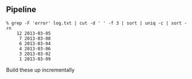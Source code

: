 ## Pipeline

```
% grep -F 'error' log.txt | cut -d ' ' -f 3 | sort | uniq -c | sort -rn
    12 2013-03-05
     7 2013-03-08
     6 2013-03-04
     4 2013-03-06
     3 2013-03-02
     1 2013-03-09
```

Build these up incrementally
